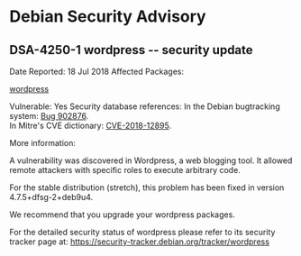 
Debian Security Advisory
========================


DSA-4250-1 wordpress -- security update
---------------------------------------



Date Reported:
18 Jul 2018
Affected Packages:

[wordpress](https://packages.debian.org/src:wordpress)

Vulnerable:
Yes
Security database references:
In the Debian bugtracking system: [Bug 902876](https://bugs.debian.org/cgi-bin/bugreport.cgi?bug=902876).  
In Mitre's CVE dictionary: [CVE-2018-12895](https://security-tracker.debian.org/tracker/CVE-2018-12895).  

More information:

A vulnerability was discovered in Wordpress, a web blogging tool. It
allowed remote attackers with specific roles to execute arbitrary
code.


For the stable distribution (stretch), this problem has been fixed in
version 4.7.5+dfsg-2+deb9u4.


We recommend that you upgrade your wordpress packages.


For the detailed security status of wordpress please refer to
its security tracker page at:
<https://security-tracker.debian.org/tracker/wordpress>





